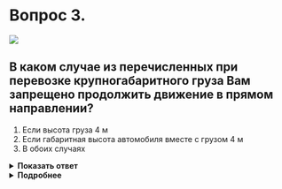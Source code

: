 # Вопрос 3.

![](https://s.drom.ru/i24228/pdd/tickets/2016/1543885277.jpg)

## В каком случае из перечисленных при перевозке крупногабаритного груза Вам запрещено продолжить движение в прямом направлении?

1. Если высота груза 4 м
2. Если габаритная высота автомобиля вместе с грузом 4 м
3. В обоих случаях

<details>
<summary><b>Показать ответ</b></summary>
Правильный ответ: 1
</details>
<details>
<summary><b>Подробнее</b></summary>
Знак 3.13 «Ограничение высоты» запрещает движение транспортных средств, габаритная высота которых (с грузом или без него) больше указанной на знаке. Габарит по высоте определяется от проезжей части до
верхней точки груза или ТС. 

В данном вопросе при перевозке груза высотой 4 м, общая высота автомобиля вместе с грузом превысит величину, указанную на знаке.
Если высота автомобиля вместе с грузом равна 4 м (не превышает), то движение не запрещено.
(«Дорожные знаки»)
</details>